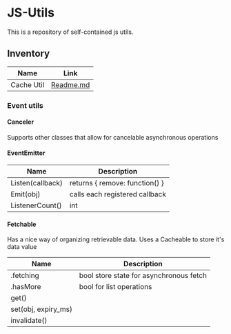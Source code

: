 
# JS-Utils

This is a repository of self-contained js utils.


## Inventory

| Name | Link |
| ---- | ---- |
| Cache Util | [Readme.md](./tree/master/cache-util/readme.md)

### Event utils
#### Canceler
Supports other classes that allow for cancelable asynchronous operations

#### EventEmitter
| Name | Description |
| - | - |
| Listen(callback) | returns { remove: function() } |
| Emit(obj) | calls each registered callback |
| ListenerCount() | int |

#### Fetchable

Has a nice way of organizing retrievable data. Uses a Cacheable to store it's data value

| Name | Description |
| - | - |
| .fetching | bool store state for asynchronous fetch |
| .hasMore | bool for list operations |
| get() | |
| set(obj, expiry_ms) | |
| invalidate() | |
